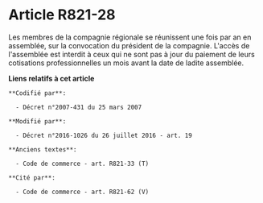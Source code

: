 # Article R821-28

Les membres de la compagnie régionale se réunissent une fois par an en assemblée, sur la convocation du président de la
compagnie. L'accès de l'assemblée est interdit à ceux qui ne sont pas à jour du paiement de leurs cotisations
professionnelles un mois avant la date de ladite assemblée.

**Liens relatifs à cet article**

	**Codifié par**:

	  - Décret n°2007-431 du 25 mars 2007

	**Modifié par**:

	  - Décret n°2016-1026 du 26 juillet 2016 - art. 19

	**Anciens textes**:

	  - Code de commerce - art. R821-33 (T)

	**Cité par**:

	  - Code de commerce - art. R821-62 (V)
